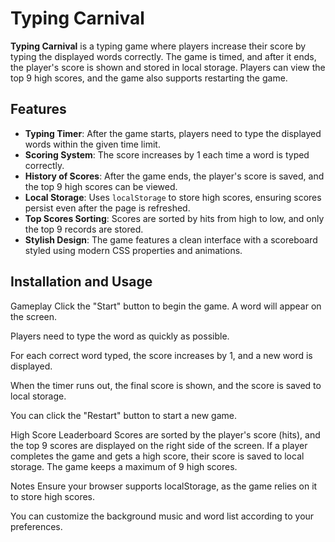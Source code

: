 # Typing Carnival

**Typing Carnival** is a typing game where players increase their score by typing the displayed words correctly. The game is timed, and after it ends, the player's score is shown and stored in local storage. Players can view the top 9 high scores, and the game also supports restarting the game.

## Features

- **Typing Timer**: After the game starts, players need to type the displayed words within the given time limit.
- **Scoring System**: The score increases by 1 each time a word is typed correctly.
- **History of Scores**: After the game ends, the player's score is saved, and the top 9 high scores can be viewed.
- **Local Storage**: Uses `localStorage` to store high scores, ensuring scores persist even after the page is refreshed.
- **Top Scores Sorting**: Scores are sorted by hits from high to low, and only the top 9 records are stored.
- **Stylish Design**: The game features a clean interface with a scoreboard styled using modern CSS properties and animations.

## Installation and Usage

Gameplay
Click the "Start" button to begin the game. A word will appear on the screen.

Players need to type the word as quickly as possible.

For each correct word typed, the score increases by 1, and a new word is displayed.

When the timer runs out, the final score is shown, and the score is saved to local storage.

You can click the "Restart" button to start a new game.

High Score Leaderboard
Scores are sorted by the player's score (hits), and the top 9 scores are displayed on the right side of the screen. If a player completes the game and gets a high score, their score is saved to local storage. The game keeps a maximum of 9 high scores.

Notes
Ensure your browser supports localStorage, as the game relies on it to store high scores.

You can customize the background music and word list according to your preferences.
